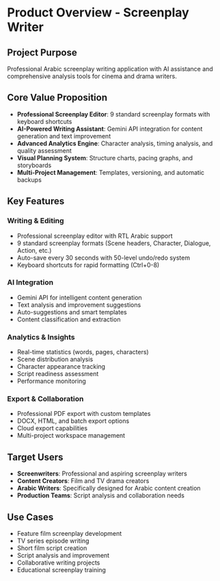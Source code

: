 # Product Overview - Screenplay Writer

## Project Purpose
Professional Arabic screenplay writing application with AI assistance and comprehensive analysis tools for cinema and drama writers.

## Core Value Proposition
- **Professional Screenplay Editor**: 9 standard screenplay formats with keyboard shortcuts
- **AI-Powered Writing Assistant**: Gemini API integration for content generation and text improvement
- **Advanced Analytics Engine**: Character analysis, timing analysis, and quality assessment
- **Visual Planning System**: Structure charts, pacing graphs, and storyboards
- **Multi-Project Management**: Templates, versioning, and automatic backups

## Key Features

### Writing & Editing
- Professional screenplay editor with RTL Arabic support
- 9 standard screenplay formats (Scene headers, Character, Dialogue, Action, etc.)
- Auto-save every 30 seconds with 50-level undo/redo system
- Keyboard shortcuts for rapid formatting (Ctrl+0-8)

### AI Integration
- Gemini API for intelligent content generation
- Text analysis and improvement suggestions
- Auto-suggestions and smart templates
- Content classification and extraction

### Analytics & Insights
- Real-time statistics (words, pages, characters)
- Scene distribution analysis
- Character appearance tracking
- Script readiness assessment
- Performance monitoring

### Export & Collaboration
- Professional PDF export with custom templates
- DOCX, HTML, and batch export options
- Cloud export capabilities
- Multi-project workspace management

## Target Users
- **Screenwriters**: Professional and aspiring screenplay writers
- **Content Creators**: Film and TV drama creators
- **Arabic Writers**: Specifically designed for Arabic content creation
- **Production Teams**: Script analysis and collaboration needs

## Use Cases
- Feature film screenplay development
- TV series episode writing
- Short film script creation
- Script analysis and improvement
- Collaborative writing projects
- Educational screenplay training